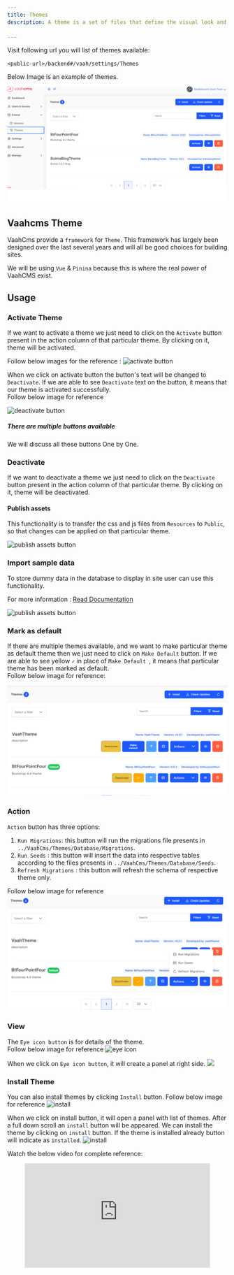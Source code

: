 ```yaml
---
title: Themes
description: A theme is a set of files that define the visual look and feel of your site. The modules that run on your site determine which content (including HTML text and other data stored in the database, uploaded images, and any other asset files) is displayed on the pages of your site. The theme determines the HTML markup and CSS styling that wraps the content.

---
```






Visit following url you will list of themes available:
```http request
<public-url>/backend#/vaah/settings/Themes
```
Below Image is an example of themes.

<img src="/images/2.x-themes-1.png">


## Vaahcms Theme

VaahCms provide a `framework` for `Theme`. This framework has largely been designed over the last several years and will all be good choices for building sites.

We will be using `Vue` & `Pinina` because this is where the real power of VaahCMS exist.

## Usage

### Activate Theme

If we want to activate a theme we just need to click on the  `Activate` button present in the action column of that particular theme. By clicking on it, theme will be activated.

Follow below images for the reference :
<img src="/images/e-themes-1.png" alt="activate button">

When we click on activate button the button's text will be changed to ```Deactivate```.
If we are able to see ```Deactivate``` text on the button, it means that our theme is activated successfully.   
Follow below image for reference

<img src="/images/e-themes-2.png" alt="deactivate button">

##### There are multiple buttons available
We will discuss all these buttons One by One.

### Deactivate
If we want to deactivate a theme we just need to click on the  `Deactivate` button present in the action column of that particular theme. By clicking on it, theme will be deactivated.


#### Publish assets

This functionality is to transfer the css and js files from `Resources` to `Public`, so that changes can be applied on that particular theme.

<img src="/images/e-themes-3.png" alt="publish assets button">

### Import sample data

To store dummy data in the database to display in site user can use this functionality.

For more information : [Read Documentation](/vaahcms-2/theme/import-data)

<img src="/images/e-themes-4.png" alt="publish assets button">

### Mark as default

If there are multiple themes available, and we want to make particular theme as default
theme then we just need to click on    `Make Default` button.
If we are able to see yellow `✓` in place of ```Make Default ```, it means that particular theme 
has been marked as default.   
Follow below image for reference:

<img src="/images/2.x-themes-6.png">

### Action

`Action` button has three options:   
1. `Run Migrations`: this button will run the migrations file presents in `../VaahCms/Themes/Database/Migrations`. 
2. `Run Seeds` : this button will insert the data into respective tables according to the files presents in `../VaahCms/Themes/Database/Seeds`.
3. `Refresh Migrations` : this button will refresh the schema of respective theme only.

Follow below image for reference
<img src="/images/2.x-themes-7.png">

### View

The `Eye icon button` is for details of the theme.   
Follow below image for reference
<img src="/images/e-themes-5.png" alt="eye icon">

When we click on `Eye icon button`, it will create a panel at right side.
<img src="/images/e-themes-6.png">

### Install Theme

You can also install themes by clicking `Install` button.
Follow below image for reference
<img src="/images/e-themes-7.png" alt="install">

When we click on install button, it will open a panel with list of themes.
After a full down scroll an `install` button will be appeared. We can install the theme by clicking on ```install``` button.
If the theme is installed already button will indicate as `installed`.
<img src="/images/e-themes-8.png" alt="install">

Watch the below video for complete reference:

<figure>
  <iframe src="https://www.youtube.com/embed/Zm-qX9LUTAs" frameborder="0" allowfullscreen="true" style="width: 100%; aspect-ratio: 16/9;"> </iframe>
</figure>










